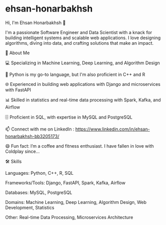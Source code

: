 # ehsan-honarbakhsh
Hi, I'm Ehsan Honarbakhsh 👋

I'm a passionate Software Engineer and Data Scientist with a knack for building intelligent systems and scalable web applications. I love designing algorithms, diving into data, and crafting solutions that make an impact.

🚀 About Me

💻 Specializing in Machine Learning, Deep Learning, and Algorithm Design

🐍 Python is my go-to language, but I'm also proficient in C++ and R

🌐 Experienced in building web applications with Django and microservices with FastAPI

📊 Skilled in statistics and real-time data processing with Spark, Kafka, and Airflow

🗄️ Proficient in SQL, with expertise in MySQL and PostgreSQL


📫 Connect with me on LinkedIn : https://www.linkedin.com/in/ehsan-honarbakhsh-bb3205173/



😄 Fun fact: I’m a coffee and fitness enthusiast. I have fallen in love with Coldplay since...


🛠️ Skills

Languages: Python, C++, R, SQL

Frameworks/Tools: Django, FastAPI, Spark, Kafka, Airflow

Databases: MySQL, PostgreSQL

Domains: Machine Learning, Deep Learning, Algorithm Design, Web Development, Statistics

Other: Real-time Data Processing, Microservices Architecture


